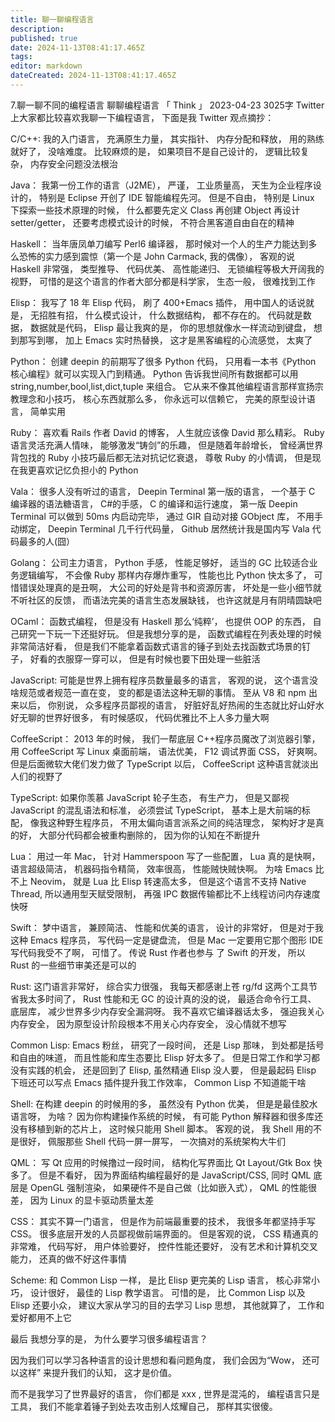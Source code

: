 ```yaml
---
title: 聊一聊编程语言
description: 
published: true
date: 2024-11-13T08:41:17.465Z
tags: 
editor: markdown
dateCreated: 2024-11-13T08:41:17.465Z
---
```


7.聊一聊不同的编程语言
聊聊编程语言
「
Think
」
2023-04-23 3025字
Twitter 上大家都比较喜欢我聊一下编程语言， 下面是我 Twitter 观点摘抄：

C/C++: 我的入门语言， 充满原生力量， 其实指针、 内存分配和释放， 用的熟练就好了， 没啥难度。 比较麻烦的是， 如果项目不是自己设计的， 逻辑比较复杂， 内存安全问题没法根治

Java： 我第一份工作的语言（J2ME）， 严谨， 工业质量高， 天生为企业程序设计的， 特别是 Eclipse 开创了 IDE 智能编程先河。 但是不自由， 特别是 Linux 下探索一些技术原理的时候， 什么都要先定义 Class 再创建 Object 再设计 setter/getter， 还要考虑模式设计的时候， 不符合黑客道自由自在的精神

Haskell： 当年唐凤单刀编写 Perl6 编译器， 那时候对一个人的生产力能达到多么恐怖的实力感到震惊（第一个是 John Carmack, 我的偶像）， 客观的说 Haskell 非常强， 类型推导、 代码优美、 高性能递归、 无锁编程等极大开阔我的视野， 可惜的是这个语言的作者大部分都是科学家， 生态一般， 很难找到工作

Elisp： 我写了 18 年 Elisp 代码， 刷了 400+Emacs 插件， 用中国人的话说就是， 无招胜有招， 什么模式设计， 什么数据结构， 都不存在的。 代码就是数据， 数据就是代码， Elisp 最让我爽的是， 你的思想就像水一样流动到键盘， 想到那写到哪， 加上 Emacs 实时热替换， 这才是黑客编程的心流感觉， 太爽了

Python： 创建 deepin 的前期写了很多 Python 代码， 只用看一本书《Python 核心编程》就可以实现入门到精通。 Python 告诉我世间所有数据都可以用 string,number,bool,list,dict,tuple 来组合。 它从来不像其他编程语言那样宣扬宗教理念和小技巧， 核心东西就那么多， 你永远可以信赖它， 完美的原型设计语言， 简单实用

Ruby： 喜欢看 Rails 作者 David 的博客， 人生就应该像 David 那么精彩。 Ruby 语言灵活充满人情味， 能够激发“铸剑”的乐趣， 但是随着年龄增长， 曾经满世界背包找的 Ruby 小技巧最后都无法对抗记忆衰退， 尊敬 Ruby 的小情调， 但是现在我更喜欢记忆负担小的 Python

Vala： 很多人没有听过的语言， Deepin Terminal 第一版的语言， 一个基于 C 编译器的语法糖语言， C#的手感， C 的编译和运行速度， 第一版 Deepin Terminal 可以做到 50ms 内启动完毕， 通过 GIR 自动对接 GObject 库， 不用手动绑定， Deepin Terminal 几千行代码量， Github 居然统计我是国内写 Vala 代码最多的人(囧）

Golang： 公司主力语言， Python 手感， 性能足够好， 适当的 GC 比较适合业务逻辑编写， 不会像 Ruby 那样内存爆炸重写， 性能也比 Python 快太多了， 可惜错误处理真的是丑啊， 大公司的好处是背书和资源厉害， 坏处是一些小细节就不听社区的反馈， 而语法完美的语言生态发展缺钱， 也许这就是月有阴晴圆缺吧

OCaml： 函数式编程， 但是没有 Haskell 那么‘纯粹’， 也提供 OOP 的东西， 自己研究一下玩一下还挺好玩。 但是我想分享的是， 函数式编程在列表处理的时候非常简洁好看， 但是我们不能拿着函数式语言的锤子到处去找函数式场景的钉子， 好看的衣服穿一穿可以， 但是有时候也要下田处理一些脏活

JavaScript: 可能是世界上拥有程序员数量最多的语言， 客观的说， 这个语言没啥规范或者规范一直在变， 变的都是语法这种无聊的事情。 至从 V8 和 npm 出来以后， 你别说， 众多程序员鄙视的语言， 好脏好乱好热闹的生态就比好山好水好无聊的世界好很多， 有时候感叹， 代码优雅比不上人多力量大啊

CoffeeScript： 2013 年的时候， 我们一帮底层 C++程序员魔改了浏览器引擎， 用 CoffeeScript 写 Linux 桌面前端， 语法优美， F12 调试界面 CSS， 好爽啊。 但是后面微软大佬们发力做了 TypeScript 以后， CoffeeScript 这种语言就淡出人们的视野了

TypeScript: 如果你羡慕 JavaScript 轮子生态， 有生产力， 但是又鄙视 JavaScript 的混乱语法和标准， 必须尝试 TypeScript， 基本上是大前端的标配， 像我这种野生程序员， 不用太偏向语言派系之间的纯洁理念， 架构好才是真的好， 大部分代码都会被重构删除的， 因为你的认知在不断提升

Lua： 用过一年 Mac， 针对 Hammerspoon 写了一些配置， Lua 真的是快啊， 语言超级简洁， 机器码指令精简， 效率很高， 性能贼快贼快啊。 为啥 Emacs 比不上 Neovim， 就是 Lua 比 Elisp 转速高太多， 但是这个语言不支持 Native Thread, 所以通用型天赋受限制， 再强 IPC 数据传输都比不上线程访问内存速度快呀

Swift： 梦中语言， 兼顾简洁、 性能和优美的语言， 设计的非常好， 但是对于我这种 Emacs 程序员， 写代码一定是键盘流， 但是 Mac 一定要用它那个图形 IDE 写代码我受不了啊， 可惜了。 传说 Rust 作者也参与 了 Swift 的开发， 所以 Rust 的一些细节审美还是可以的

Rust: 这门语言非常好， 综合实力很强， 我每天都感谢上苍 rg/fd 这两个工具节省我太多时间了， Rust 性能和无 GC 的设计真的没的说， 最适合命令行工具、 底层库， 减少世界多少内存安全漏洞呀。 我不喜欢它编译器话太多， 强迫我关心内存安全， 因为原型设计阶段根本不用关心内存安全， 没心情就不想写

Common Lisp: Emacs 粉丝， 研究了一段时间， 还是 Lisp 那味， 到处都是括号和自由的味道， 而且性能和库生态要比 Elisp 好太多了。 但是日常工作和学习都没有实践的机会， 还是回到了 Elisp, 虽然精通 Elisp 没人要， 但是最起码 Elisp 下班还可以写点 Emacs 插件提升我工作效率， Common Lisp 不知道能干啥

Shell: 在构建 deepin 的时候用的多， 虽然没有 Python 优美， 但是是最佳胶水语言呀， 为啥？ 因为你构建操作系统的时候， 有可能 Python 解释器和很多库还没有移植到新的芯片上， 这时候只能用 Shell 脚本。 客观的说， 我 Shell 用的不是很好， 佩服那些 Shell 代码一屏一屏写， 一次搞对的系统架构大牛们

QML： 写 Qt 应用的时候撸过一段时间， 结构化写界面比 Qt Layout/Gtk Box 快多了。 但是不看好， 因为界面结构编程最好的是 JavaScript/CSS, 同时 QML 底层是 OpenGL 强制渲染， 如果硬件不是自己做（比如嵌入式）， QML 的性能很差， 因为 Linux 的显卡驱动质量太差

CSS： 其实不算一门语言， 但是作为前端最重要的技术， 我很多年都坚持手写 CSS。 很多底层开发的人员鄙视做前端界面的。 但是客观的说， CSS 精通真的非常难， 代码写好， 用户体验要好， 控件性能还要好， 没有艺术和计算机交叉能力， 还真的做不好这件事情

Scheme: 和 Common Lisp 一样， 是比 Elisp 更完美的 Lisp 语言， 核心非常小巧， 设计很好， 最佳的 Lisp 教学语言。 可惜的是， 比 Common Lisp 以及 Elisp 还要小众， 建议大家从学习的目的去学习 Lisp 思想， 其他就算了， 工作和爱好都用不上它

最后
我想分享的是， 为什么要学习很多编程语言？

因为我们可以学习各种语言的设计思想和看问题角度， 我们会因为“Wow， 还可以这样” 来提升我们的认知， 这才是价值。

而不是我学习了世界最好的语言， 你们都是 xxx , 世界是混沌的， 编程语言只是工具， 我们不能拿着锤子到处去攻击别人炫耀自己， 那样其实很傻。